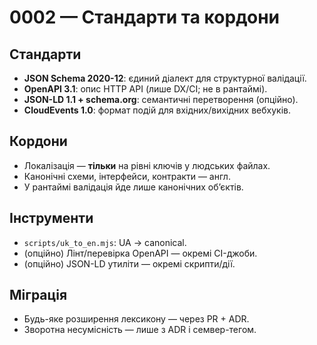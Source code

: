 # 0002 — Стандарти та кордони

## Стандарти
- **JSON Schema 2020-12**: єдиний діалект для структурної валідації.
- **OpenAPI 3.1**: опис HTTP API (лише DX/CI; не в рантаймі).
- **JSON-LD 1.1 + schema.org**: семантичні перетворення (опційно).
- **CloudEvents 1.0**: формат подій для вхідних/вихідних вебхуків.

## Кордони
- Локалізація — **тільки** на рівні ключів у людських файлах.
- Канонічні схеми, інтерфейси, контракти — англ.
- У рантаймі валідація йде лише канонічних об’єктів.

## Інструменти
- `scripts/uk_to_en.mjs`: UA → canonical.
- (опційно) Лінт/перевірка OpenAPI — окремі CI-джоби.
- (опційно) JSON-LD утиліти — окремі скрипти/дії.

## Міграція
- Будь-яке розширення лексикону — через PR + ADR.
- Зворотна несумісність — лише з ADR і семвер-тегом.